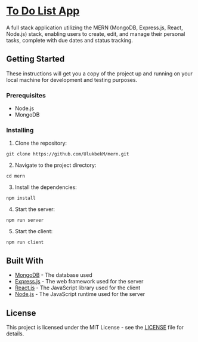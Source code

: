 # [To Do List App](https://mernfront.vercel.app/)

A full stack application utilizing the MERN (MongoDB, Express.js, React, Node.js) stack, enabling users to create, edit, and manage their personal tasks, complete with due dates and status tracking. 

## Getting Started

These instructions will get you a copy of the project up and running on your local machine for development and testing purposes.

### Prerequisites

* Node.js
* MongoDB

### Installing

1. Clone the repository:

```
git clone https://github.com/UlukbekM/mern.git
```

2. Navigate to the project directory:

```
cd mern
```

3. Install the dependencies:

```
npm install
```

4. Start the server:

```
npm run server
```

5. Start the client:

```
npm run client
```

## Built With

* [MongoDB](https://www.mongodb.com/) - The database used
* [Express.js](https://expressjs.com/) - The web framework used for the server
* [React.js](https://reactjs.org/) - The JavaScript library used for the client
* [Node.js](https://nodejs.org/) - The JavaScript runtime used for the server

## License

This project is licensed under the MIT License - see the [LICENSE](LICENSE) file for details.
